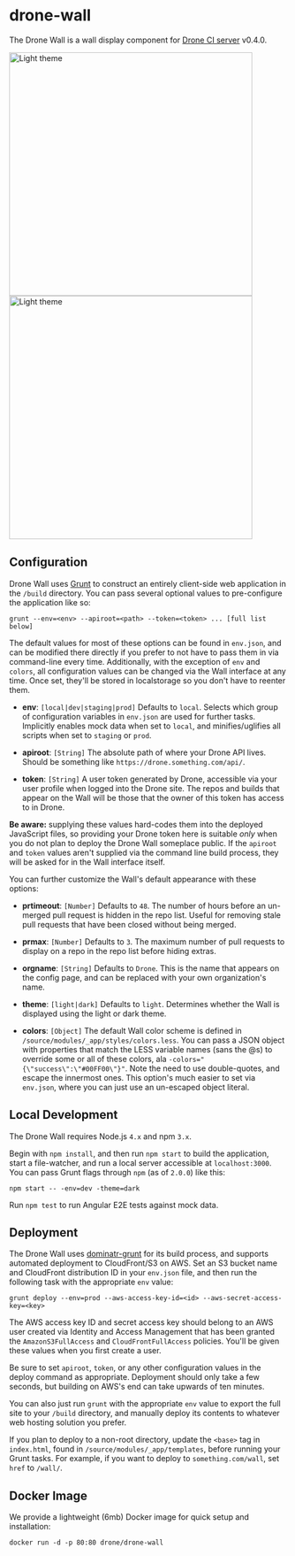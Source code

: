 # drone-wall

The Drone Wall is a wall display component for [Drone CI server](https://github.com/drone/drone) v0.4.0.

<img src="http://tathanen.github.io/drone-wall-light.png" width="440" alt="Light theme">
<img src="http://tathanen.github.io/drone-wall-dark.png" width="440" alt="Light theme">

## Configuration

Drone Wall uses [Grunt](http://gruntjs.com/) to construct an entirely client-side web application in the `/build` directory.  You can pass several optional values to pre-configure the application like so:

````
grunt --env=<env> --apiroot=<path> --token=<token> ... [full list below]
````

The default values for most of these options can be found in `env.json`, and can be modified there directly if you prefer to not have to pass them in via command-line every time.  Additionally, with the exception of `env` and `colors`, all configuration values can be changed via the Wall interface at any time.  Once set, they'll be stored in localstorage so you don't have to reenter them.

* **env**: `[local|dev|staging|prod]` Defaults to `local`.  Selects which group of configuration variables in `env.json` are used for further tasks.  Implicitly enables mock data when set to `local`, and minifies/uglifies all scripts when set to `staging` or `prod`.

* **apiroot**: `[String]` The absolute path of where your Drone API lives.  Should be something like `https://drone.something.com/api/`.

* **token**: `[String]` A user token generated by Drone, accessible via your user profile when logged into the Drone site.  The repos and builds that appear on the Wall will be those that the owner of this token has access to in Drone.

**Be aware:** supplying these values hard-codes them into the deployed JavaScript files, so providing your Drone token here is suitable *only* when you do not plan to deploy the Drone Wall someplace public. If the `apiroot` and `token` values aren't supplied via the command line build process, they will be asked for in the Wall interface itself.

You can further customize the Wall's default appearance with these options:

* **prtimeout**: `[Number]` Defaults to `48`.  The number of hours before an un-merged pull request is hidden in the repo list.  Useful for removing stale pull requests that have been closed without being merged.

* **prmax**: `[Number]` Defaults to `3`.  The maximum number of pull requests to display on a repo in the repo list before hiding extras.

* **orgname**: `[String]` Defaults to `Drone`.  This is the name that appears on the config page, and can be replaced with your own organization's name.

* **theme**: `[light|dark]` Defaults to `light`.  Determines whether the Wall is displayed using the light or dark theme.

* **colors**: `[Object]` The default Wall color scheme is defined in `/source/modules/_app/styles/colors.less`.  You can pass a JSON object with properties that match the LESS variable names (sans the @s) to override some or all of these colors, ala `-colors="{\"success\":\"#00FF00\"}"`.  Note the need to use double-quotes, and escape the innermost ones.  This option's much easier to set via `env.json`, where you can just use an un-escaped object literal.

## Local Development

The Drone Wall requires Node.js `4.x` and npm `3.x`.

Begin with `npm install`, and then run `npm start` to build the application, start a file-watcher, and run a local server accessible at `localhost:3000`.  You can pass Grunt flags through `npm` (as of `2.0.0`) like this:

````
npm start -- -env=dev -theme=dark
````

Run `npm test` to run Angular E2E tests against mock data.

## Deployment

The Drone Wall uses [dominatr-grunt](https://github.com/vokal/dominatr-grunt) for its build process, and supports automated deployment to CloudFront/S3 on AWS.  Set an S3 bucket name and CloudFront distribution ID in your `env.json` file, and then run the following task with the appropriate `env` value:

````
grunt deploy --env=prod --aws-access-key-id=<id> --aws-secret-access-key=<key>
````

The AWS access key ID and secret access key should belong to an AWS user created via Identity and Access Management that has been granted the `AmazonS3FullAccess` and `CloudFrontFullAccess` policies.  You'll be given these values when you first create a user.

Be sure to set `apiroot`, `token`, or any other configuration values in the deploy command as appropriate.  Deployment should only take a few seconds, but building on AWS's end can take upwards of ten minutes.

You can also just run `grunt` with the appropriate `env` value to export the full site to your `/build` directory, and manually deploy its contents to whatever web hosting solution you prefer.

If you plan to deploy to a non-root directory, update the `<base>` tag in `index.html`, found in `/source/modules/_app/templates`, before running your Grunt tasks.  For example, if you want to deploy to `something.com/wall`, set `href` to `/wall/`.

## Docker Image

We provide a lightweight (6mb) Docker image for quick setup and installation:

```
docker run -d -p 80:80 drone/drone-wall
```
